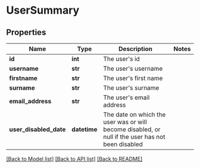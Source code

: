 # UserSummary

## Properties
Name | Type | Description | Notes
------------ | ------------- | ------------- | -------------
**id** | **int** | The user&#39;s id | 
**username** | **str** | The user&#39;s username | 
**firstname** | **str** | The user&#39;s first name | 
**surname** | **str** | The user&#39;s surname | 
**email_address** | **str** | The user&#39;s email address | 
**user_disabled_date** | **datetime** | The date on which the user was or will become disabled,  or null if the user has not been disabled | 

[[Back to Model list]](../README.md#documentation-for-models) [[Back to API list]](../README.md#documentation-for-api-endpoints) [[Back to README]](../README.md)


